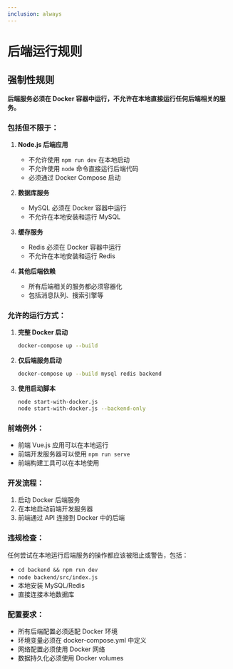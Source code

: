 ```yaml
---
inclusion: always
---
```


# 后端运行规则

## 强制性规则

**后端服务必须在 Docker 容器中运行，不允许在本地直接运行任何后端相关的服务。**

### 包括但不限于：

1. **Node.js 后端应用**
   - 不允许使用 `npm run dev` 在本地启动
   - 不允许使用 `node` 命令直接运行后端代码
   - 必须通过 Docker Compose 启动

2. **数据库服务**
   - MySQL 必须在 Docker 容器中运行
   - 不允许在本地安装和运行 MySQL

3. **缓存服务**
   - Redis 必须在 Docker 容器中运行
   - 不允许在本地安装和运行 Redis

4. **其他后端依赖**
   - 所有后端相关的服务都必须容器化
   - 包括消息队列、搜索引擎等

### 允许的运行方式：

1. **完整 Docker 启动**
   ```bash
   docker-compose up --build
   ```

2. **仅后端服务启动**
   ```bash
   docker-compose up --build mysql redis backend
   ```

3. **使用启动脚本**
   ```bash
   node start-with-docker.js
   node start-with-docker.js --backend-only
   ```

### 前端例外：

- 前端 Vue.js 应用可以在本地运行
- 前端开发服务器可以使用 `npm run serve`
- 前端构建工具可以在本地使用

### 开发流程：

1. 启动 Docker 后端服务
2. 在本地启动前端开发服务器
3. 前端通过 API 连接到 Docker 中的后端

### 违规检查：

任何尝试在本地运行后端服务的操作都应该被阻止或警告，包括：
- `cd backend && npm run dev`
- `node backend/src/index.js`
- 本地安装 MySQL/Redis
- 直接连接本地数据库

### 配置要求：

- 所有后端配置必须适配 Docker 环境
- 环境变量必须在 docker-compose.yml 中定义
- 网络配置必须使用 Docker 网络
- 数据持久化必须使用 Docker volumes